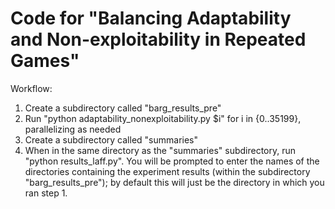 # Code for "Balancing Adaptability and Non-exploitability in Repeated Games"

Workflow:
1) Create a subdirectory called "barg_results_pre"
2) Run "python adaptability_nonexploitability.py $i" for i in {0..35199}, parallelizing as needed
3) Create a subdirectory called "summaries"
4) When in the same directory as the "summaries" subdirectory, run "python results_laff.py". You will be prompted to enter the names of the directories containing the experiment results (within the subdirectory "barg_results_pre"); by default this will just be the directory in which you ran step 1.
